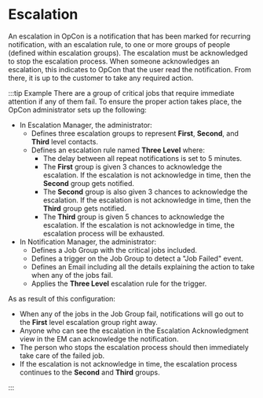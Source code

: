 # Escalation

An escalation in OpCon is a notification that has been marked for recurring notification, with an escalation rule, to one or more groups of people (defined within escalation groups). The escalation must be acknowledged to stop the escalation process. When someone acknowledges an escalation, this indicates to OpCon that the user read the notification. From there, it is up to the customer to take any required action.

:::tip Example
There are a group of critical jobs that require immediate attention if any of them fail. To ensure the proper action takes place, the OpCon administrator sets up the following:

- In Escalation Manager, the administrator:
  - Defines three escalation groups to represent **First**, **Second**, and **Third** level contacts.
  - Defines an escalation rule named **Three Level** where:
    - The delay between all repeat notifications is set to 5 minutes.
    - The **First** group is given 3 chances to acknowledge the escalation. If the escalation is not acknowledge in time, then the **Second** group gets notified.
    - The **Second** group is also given 3 chances to acknowledge the escalation. If the escalation is not acknowledge in time, then the **Third** group gets notified.
    - The **Third** group is given 5 chances to acknowledge the escalation. If the escalation is not acknowledge in time, the escalation process will be exhausted.
- In Notification Manager, the administrator:
  - Defines a Job Group with the critical jobs included.
  - Defines a trigger on the Job Group to detect a "Job Failed" event.
  - Defines an Email including all the details explaining the action to take when any of the jobs fail.
  - Applies the **Three Level** escalation rule for the trigger.

As as result of this configuration:

- When any of the jobs in the Job Group fail, notifications will go out to the **First** level escalation group right away.
- Anyone who can see the escalation in the Escalation Acknowledgment view in the EM can acknowledge the notification.
- The person who stops the escalation process should then immediately take care of the failed job.
- If the escalation is not acknowledge in time, the escalation process continues to the **Second** and **Third** groups.

:::
